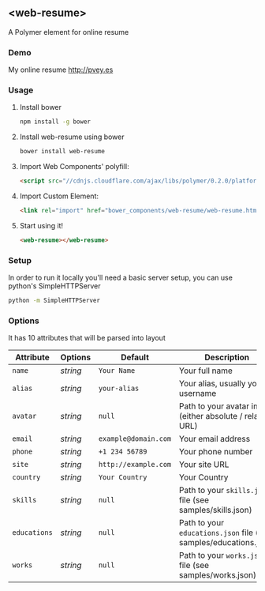 ## &lt;web-resume&gt;

A Polymer element for online resume

### Demo

My online resume http://pvey.es

### Usage

1. Install bower

   ```sh
   npm install -g bower
   ```

2. Install web-resume using bower

   ```sh
   bower install web-resume
   ```

3. Import Web Components' polyfill:

    ```html
    <script src="//cdnjs.cloudflare.com/ajax/libs/polymer/0.2.0/platform.js"></script>
    ```

4. Import Custom Element:

    ```html
    <link rel="import" href="bower_components/web-resume/web-resume.html">
    ```

5. Start using it!

    ```html
    <web-resume></web-resume>
    ```

### Setup

In order to run it locally you'll need a basic server setup, you can use python's SimpleHTTPServer

```sh
python -m SimpleHTTPServer
``` 
	
### Options

It has 10 attributes that will be parsed into layout

Attribute  | Options                   | Default             | Description
---        | ---                       | ---                 | ---
`name`      | *string*                  | `Your Name`               | Your full name
`alias`      | *string*                  | `your-alias`               | Your alias, usually your username
`avatar`      | *string*                  | `null`               | Path to your avatar image (either absolute / relative URL)
`email`      | *string*                  | `example@domain.com`               | Your email address
`phone`      | *string*                  | `+1 234 56789`               | Your phone number
`site`      | *string*                  | `http://example.com`               | Your site URL
`country`      | *string*                  | `Your Country`               | Your Country
`skills`      | *string*                  | `null`               | Path to your `skills.json` file (see samples/skills.json)
`educations`      | *string*                  | `null`               | Path to your `educations.json` file (see samples/educations.json)
`works`      | *string*                  | `null`               | Path to your `works.json` file (see samples/works.json)
